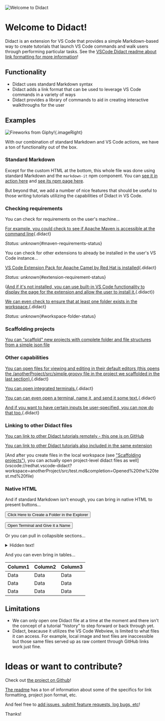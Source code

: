 ![Welcome to Didact](https://raw.githubusercontent.com/bfitzpat/vscode-didact/master/images/welcome-to-didact-header.png)

# Welcome to Didact!

Didact is an extension for VS Code that provides a simple Markdown-based way to create tutorials that launch VS Code commands and walk users through performing particular tasks. See the [VSCode Didact readme about link formatting for more information](https://github.com/bfitzpat/vscode-didact/blob/master/README.md)!

## Functionality

* Didact uses standard Markdown syntax
* Didact adds a link format that can be used to leverage VS Code commands in a variety of ways
* Didact provides a library of commands to aid in creating interactive walkthroughs for the user

## Examples

![Fireworks from Giphy!](https://raw.githubusercontent.com/bfitzpat/vscode-didact/master/demo/fireworks.gif){.imageRight}

With our combination of standard Markdown and VS Code actions, we have a ton of functionality out of the box.

### Standard Markdown

Except for the custom HTML at the bottom, this whole file was done using standard Markdown and the `markdown-it` npm component. You can [see it in action here](https://markdown-it.github.io/) and [see its npm page here](https://www.npmjs.com/package/markdown-it).

But beyond that, we add a number of nice features that should be useful to those writing tutorials utilizing the capabilities of Didact in VS Code. 

### Checking requirements

You can check for requirements on the user's machine...

[For example, you could check to see if Apache Maven is accessible at the command line](didact://?commandId=vscode.didact.requirementCheck&text=maven-requirements-status$$mvn%20--version$$Apache%20Maven&completion=Apache%20Maven%20is%20available%20on%20this%20system. "Tests to see if `mvn -version` returns a result"){.didact} 

*Status: unknown*{#maven-requirements-status} 

You can check for other extensions to already be installed in the user's VS Code instance...

[VS Code Extension Pack for Apache Camel by Red Hat is installed](didact://?commandId=vscode.didact.extensionRequirementCheck&text=extension-requirement-status$$redhat.apache-camel-extension-pack&completion=Camel%20extension%20pack%20available. "Checks the VS Code workspace to make sure the extension pack is installed"){.didact}

*Status: unknown*{#extension-requirement-status}

([And if it's not installed, you can use built-in VS Code functionality to display the page for the extension and allow the user to install it.](vscode:extension/redhat.apache-camel-extension-pack "Opens the extension page and provides an install link"){.didact})

[We can even check to ensure that at least one folder exists in the workspace.](didact://?commandId=vscode.didact.workspaceFolderExistsCheck&text=workspace-folder-status&completion=A%20valid%20folder%20exists%20in%20the%20workspace. "Ensure that at least one folder exists in the user workspace"){.didact}

*Status: unknown*{#workspace-folder-status}

### Scaffolding projects 

[You can "scaffold" new projects with complete folder and file structures from a simple json file](didact://?commandId=vscode.didact.scaffoldProject&srcFilePath=demo/projectwithdidactfile.json&completion=Created%20project%20with%20sample%20Didact%20file%20and%20Groovy%20file.)

### Other capabilities

[You can open files for viewing and editing in their default editors (this opens the /anotherProject/src/simple.groovy file in the project we scaffolded in the last section).](didact://?commandId=vscode.openFolder&projectFilePath=anotherProject/src/simple.groovy&completion=Opened%20the%20Simple.groovy%20file "Opens the Simple.groovy file in the 'anotherProject' folder we scaffolded in the last section"){.didact}

[You can open integrated terminals.](didact://?commandId=vscode.didact.startTerminalWithName&completion=Opened%20a%20new%20terminal. "Opens a new terminal"){.didact}

[You can can even open a terminal, name it, and send it some text.](didact://?commandId=vscode.didact.sendNamedTerminalAString&text=newTerm$$echo%20Hello%20Didact!&completion=Opened%20a%20new%20terminal. "Opens a new terminal and sends some text"){.didact}

[And if you want to have certain inputs be user-specified, you can now do that too.](didact://?commandId=vscode.didact.sendNamedTerminalAString&user=terminal-name$$terminal-command-to-execute&completion=Opened%20a%20new%20terminal. "Opens a new terminal and sends some text"){.didact}

### Linking to other Didact files

[You can link to other Didact tutorials remotely - this one is on GitHub](vscode://redhat.vscode-didact?https=raw.githubusercontent.com/bfitzpat/vscode-didact/master/example/tutorial2.md "Opens the Tutorial2.md file in GitHub")

[You can link to other Didact tutorials also included in the same extension](vscode://redhat.vscode-didact?extension=example/tutorial.md "Opens the Tutorial.md file in the vscode-didact extension")

[And after you create files in the local workspace (see ["Scaffolding projects"](#scaffolding-projects)), you can actually open project-level didact files as well](vscode://redhat.vscode-didact?workspace=anotherProject/src/test.md&completion=Opened%20the%20test.md%20file)

### Native HTML

And if standard Markdown isn't enough, you can bring in native HTML to present buttons...

<a href='didact://?commandId=explorer.newFolder&projectFilePath=newfolder' title='Use the explorer.newFolder command in the VS Code Explorer to create a new folder'><button>Click Here to Create a Folder in the Explorer</button></a>

<a href="didact://?commandId=vscode.didact.startTerminalWithName&user=terminal-name"><button>Open Terminal and Give it a Name</button></a>

Or you can pull in collapsible sections...

<details><summary>Hidden text!</summary>

You found it!

</details>

And you can even bring in tables...

| Column1  | Column2 | Column3 |
| :--- | :--- | :--- |
| Data | Data | Data |
| Data | Data | Data |
| Data | Data | Data |

## Limitations

* We can only open one Didact file at a time at the moment and there isn't the concept of a tutorial "history" to step forward or back through yet.
* Didact, beacause it utilizes the VS Code Webview, is limited to what files it can access. For example, local image and text files are inaccessible but those same files served up as raw content through GitHub links work just fine.

# Ideas or want to contribute?

Check out [the project on Github](https://github.com/bfitzpat/vscode-didact)! 

[The readme](https://github.com/bfitzpat/vscode-didact/blob/master/README.md) has a ton of information about some of the specifics for link formatting, project json format, etc. 

And feel free to [add issues, submit feature requests, log bugs, etc](https://github.com/bfitzpat/vscode-didact/issues)!

Thanks!
